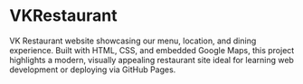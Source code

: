 # VKRestaurant
VK Restaurant website showcasing our menu, location, and dining experience. Built with HTML, CSS, and embedded Google Maps, this project highlights a modern, visually appealing restaurant site ideal for learning web development or deploying via GitHub Pages.
